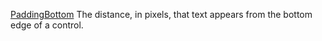 [PaddingBottom](filename.md) The distance, in pixels, that text appears from the bottom edge of a control.
